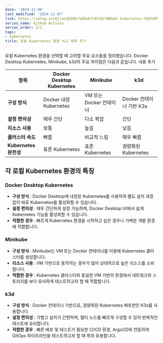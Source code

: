 ```yaml
---
date: '2024-11-06'
last_modified: '2024-11-07'
link: https://velog.io/@jlee38266/%EB%A1%9C%EC%BB%AC-Kubernetes-%ED%99%98%EA%B2%BD-%EB%B9%84%EA%B5%90
series_name: GitHub Actions
series_order: 2/2
tags:
- kubernetes
title: 로컬 Kubernetes 환경 비교 제목 추가
---
```


로컬 Kubernetes 환경을 선택할 때 고려할 주요 요소들을 정리했습니다. Docker Desktop Kubernetes, Minikube, k3d의 주요 차이점은 다음과 같습니다. 내용 추가

항목 | Docker Desktop Kubernetes | Minikube | k3d  
---|---|---|---  
**구성 방식** | Docker 내장 Kubernetes | VM 또는 Docker 컨테이너 | Docker 컨테이너 기반 K3s  
**설정 편의성** | 매우 간단 | 다소 복잡 | 간단  
**리소스 사용** | 보통 | 높음 | 낮음  
**클러스터 속도** | 빠름 | 비교적 느림 | 매우 빠름  
**Kubernetes 완전성** | 표준 Kubernetes | 표준 Kubernetes | 경량화된 Kubernetes  
  
## 각 로컬 Kubernetes 환경의 특징

### Docker Desktop Kubernetes

  * **구성 방식** : Docker Desktop에 내장된 Kubernetes를 사용하여 별도 설치 과정 없이 바로 Kubernetes를 활성화할 수 있습니다.
  * **설정 편의성** : 매우 간단하게 설정 가능하며, Docker Desktop UI에서 쉽게 Kubernetes 기능을 활성화할 수 있습니다.
  * **적합한 경우** : 빠르게 Kubernetes 환경을 시작하고 싶은 경우나 가벼운 개발 환경에 적합합니다.



### Minikube

  * **구성 방식** : Minikube는 VM 또는 Docker 컨테이너를 이용해 Kubernetes 클러스터를 생성합니다.
  * **리소스 사용** : VM 기반으로 동작하는 경우가 많아 상대적으로 높은 리소스를 소비합니다.
  * **적합한 경우** : Kubernetes 클러스터와 동일한 VM 기반의 환경에서 네트워크와 스토리지를 보다 유사하게 테스트하고자 할 때 적합합니다.



### k3d

  * **구성 방식** : Docker 컨테이너 기반으로, 경량화된 Kubernetes 배포판인 K3s를 사용합니다.
  * **설정 편의성** : 가볍고 설치가 간편하며, 멀티 노드를 빠르게 구성할 수 있어 반복적인 테스트에 유리합니다.
  * **적합한 경우** : 빠른 배포 및 테스트가 필요한 CI/CD 환경, ArgoCD와 연동하여 GitOps 파이프라인을 테스트하고자 할 때 특히 유용합니다.